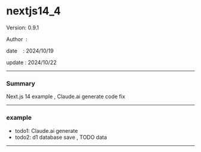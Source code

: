 ﻿# nextjs14_4

 Version: 0.9.1

 Author  :

 date    : 2024/10/19

 update  : 2024/10/22 

***
### Summary

Next.js 14 example , Claude.ai generate code fix

***
### example

* todo1: Claude.ai generate
* todo2: d1 database save , TODO data

***

